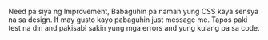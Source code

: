 Need pa siya ng Improvement, Babaguhin pa naman yung CSS kaya sensya na sa design. If may gusto kayo pabaguhin just message me. Tapos paki test na din and pakisabi sakin yung mga errors and yung kulang pa sa code.
